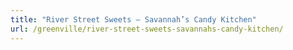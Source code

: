 ```yaml
---
title: "River Street Sweets – Savannah’s Candy Kitchen"
url: /greenville/river-street-sweets-savannahs-candy-kitchen/
---
```

